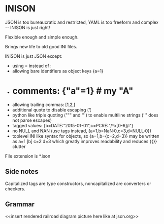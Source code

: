 # INISON

JSON is too bureaucratic and restricted, YAML is too freeform and complex -- INISON is just right!

Flexible enough and simple enough.

Brings new life to old good INI files.

INISON is just JSON except:

* using = instead of :
* allowing bare identifiers as object keys {a=1}
* # comments: {"a"=1} # my "A"
* allowing trailing commas: [1,2,]
* additional quote to disable escaping (')
* python like triple quoting (""" and ''') to enable multiline strings (''' does not parse escapes)
* tagged values: {b=DATE:"2015-01-01",c=PCRE:"/^x[0-9]/i"}
* no NULL and NAN (use tags instead, {a=1,b=NaN:0,c=3,d=NULL:0})
* toplevel INI like syntax for objects, so {a=1,b={c=2,d=3}} may be written as a=1 [b] c=2 d=3 which greatly improves readability and reduces {{}} clutter

File extension is *.ison

## Side notes

Capitalized tags are type constructors, noncapitalized are converters or checkers.

## Grammar

\<\<insert rendered railroad diagram picture here like at json.org\>\>
